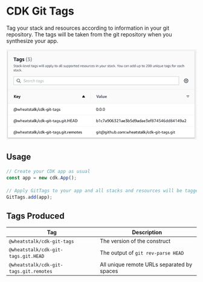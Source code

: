 # CDK Git Tags

Tag your stack and resources according to information in your git repository.
The tags will be taken from the git repository when you synthesize your app.

![An example of the applied tags](images/tags.png)

## Usage

<!-- <macro exec="lit-snip ./test/it/it-lit.ts"> -->
```ts
// Create your CDK app as usual
const app = new cdk.App();

// Apply GitTags to your app and all stacks and resources will be tagged.
GitTags.add(app);
```
<!-- </macro> -->

## Tags Produced

| Tag | Description |
| --- | ----------- |
| `@wheatstalk/cdk-git-tags` | The version of the construct |
| `@wheatstalk/cdk-git-tags.git.HEAD` | The output of `git rev-parse HEAD` |
| `@wheatstalk/cdk-git-tags.git.remotes` | All unique remote URLs separated by spaces |
